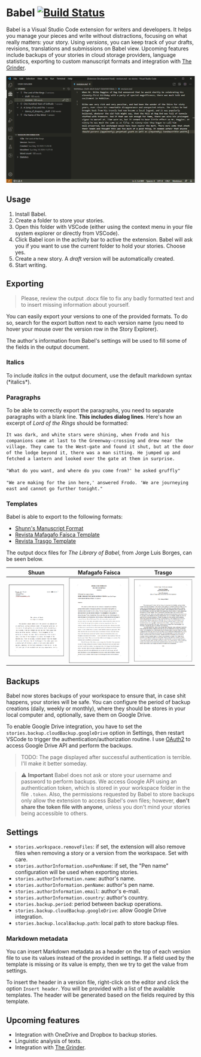 # Babel [![Build Status](https://travis-ci.com/wmorellato/babel.svg?branch=master)](https://travis-ci.com/wmorellato/babel)

Babel is a Visual Studio Code extension for writers and developers. It helps you manage your pieces and write without distractions, focusing on what really matters: your story. Using *versions*, you can keep track of your drafts, revisions, translations and submissions on Babel view. Upcoming features include backups of your stories in cloud storage providers, language statistics, exporting to custom manuscript formats and integration with [The Grinder](https://thegrinder.diabolicalplots.com/).

![](images/img1.png)

## Usage

1. Install Babel.
2. Create a folder to store your stories.
3. Open this folder with VSCode (either using the context menu in your file system explorer or directly from VSCode).
4. Click Babel icon in the activity bar to active the extension. Babel will ask you if you want to use the current folder to hold your stories. Choose yes.
5. Create a new story. A *draft* version will be automatically created.
6. Start writing.

## Exporting

> Please, review the output .docx file to fix any badly formatted text and to insert missing information about yourself.

You can easily export your versions to one of the provided formats. To do so, search for the export button next to each version name (you need to hover your mouse over the version row in the Story Explorer).

The author's information from Babel's settings will be used to fill some of the fields in the output document.

### Italics

To include *italics* in the output document, use the default markdown syntax (\*italics*\).

### Paragraphs

To be able to correctly export the paragraphs, you need to separate paragraphs with a blank line. **This includes dialog lines**. Here's how an excerpt of *Lord of the Rings* should be formatted:

```
It was dark, and white stars were shining, when Frodo and his companions came at last to the Greenway-crossing and drew near the village. They came to the West-gate and found it shut, but at the door of the lodge beyond it, there was a man sitting. He jumped up and fetched a lantern and looked over the gate at them in surprise.

"What do you want, and where do you come from?' he asked gruffly"

"We are making for the inn here,' answered Frodo. 'We are journeying east and cannot go further tonight."
```

### Templates

Babel is able to export to the following formats:

- [Shunn's Manuscript Format](https://www.shunn.net/format/templates.html)
- [Revista Mafagafo Faísca Template](https://mafagaforevista.com.br/submissoesfaisca/)
- [Revista Trasgo Template](https://trasgo.com.br/envie-o-seu-material)

The output docx files for *The Library of Babel*, from Jorge Luis Borges, can be seen below.

Shuun                        | Mafagafo Faísca              | Trasgo
:---------------------------:|:----------------------------:|:----------------------------:
![](images/shunn-export.png) |![](images/faisca-export.png) |![](images/trasgo-export.png) 

## Backups

Babel now stores backups of your workspace to ensure that, in case shit happens, your stories will be safe. You can configure the period of backup creations (daily, weekly or monthly), where they should be stores in your local computer and, optionally, save them on Google Drive.

To enable Google Drive integration, you have to set the `stories.backup.cloudBackup.googleDrive` option in Settings, then restart VSCode to trigger the authentication/authorization routine. I use [OAuth2](https://developers.google.com/identity/protocols/oauth2) to access Google Drive API and perform the backups.

> TODO: The page displayed after successful authentication is terrible. I'll make it better someday.

> :warning: **Important** Babel does not ask or store your username and password to perform backups. We access Google API using an authentication token, which is stored in your workspace folder in the file `.token`. Also, the permissions requested by Babel to store backups only allow the extension to access Babel's own files; however, **don't share the token file with anyone**, unless you don't mind your stories being accessible to others.

## Settings

- `stories.workspace.removeFiles`: if set, the extension will also remove files when removing a story or a version from the workspace. Set with care.
- `stories.authorInformation.usePenName`: if set, the "Pen name" configuration will be used when exporting stories.
- `stories.authorInformation.name`: author's name.
- `stories.authorInformation.penName`: author's pen name.
- `stories.authorInformation.email`: author's e-mail.
- `stories.authorInformation.country`: author's country.
- `stories.backup.period`: period between backup operations.
- `stories.backup.cloudBackup.googleDrive`: allow Google Drive integration.
- `stories.backup.localBackup.path`: local path to store backup files.

### Markdown metadata

You can insert Markdown metadata as a header on the top of each version file to use its values instead of the provided in settings. If a field used by the template is missing or its value is empty, then we try to get the value from settings.

To insert the header in a version file, right-click on the editor and click the option `Insert header`. You will be provided with a list of the available templates. The header will be generated based on the fields required by this template.

## Upcoming features

- Integration with OneDrive and Dropbox to backup stories.
- Linguistic analysis of texts.
- Integration with [The Grinder](https://thegrinder.diabolicalplots.com/).

